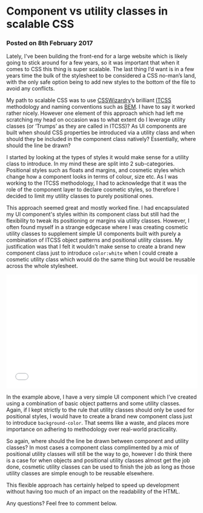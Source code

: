 # Component vs utility classes in scalable CSS
### Posted on 8th February 2017

Lately, I've been building the front-end for a large website which is likely going to stick around for a few years, so it was important that when it comes to CSS this thing is super scalable. The last thing I’d want is in a few years time the bulk of the stylesheet to be considered a CSS no-man’s land, with the only safe option being to add new styles to the bottom of the file to avoid any conflicts.

My path to scalable CSS was to use [CSSWizardry](https://csswizardry.com/)’s brilliant [ITCSS](https://www.xfive.co/blog/itcss-scalable-maintainable-css-architecture) methodology and naming conventions such as [BEM](http://getbem.com/). I have to say it worked rather nicely. However one element of this approach which had left me scratching my head on occasion was to what extent do I leverage utility classes (or ‘Trumps’ as they are called in ITCSS)? As UI components are built when should CSS properties be introduced via a utility class and when should they be included in the component class natively? Essentially, where should the line be drawn?

I started by looking at the types of styles it would make sense for a utility class to introduce. In my mind these are split into 2 sub-categories. Positional styles such as floats and margins, and cosmetic styles which change how a component looks in terms of colour, size etc. As I was working to the ITCSS methodology, I had to acknowledge that it was the role of the component layer to declare cosmetic styles, so therefore I decided to limit my utility classes to purely positional ones. 

This approach seemed great and mostly worked fine. I had encapsulated my UI component's styles within its component class but still had the flexibility to tweak its positioning or margins via utility classes. However, I often found myself in a strange edgecase where I was creating cosmetic utility classes to supplement simple UI components built with purely a combination of ITCSS object patterns and positional utility classes. My justification was that I felt it wouldn't make sense to create a brand new component class just to introduce `color:white` when I could create a cosmetic utility class which would do the same thing but would be reusable across the whole stylesheet.

<iframe height='300' scrolling='no' title='Utility Class' src='//codepen.io/lukedidit/embed/ggdoov/?height=300&theme-id=5799&default-tab=css,result&embed-version=2' frameborder='no' allowtransparency='true' allowfullscreen='true' style='width: 100%;'>See the Pen <a href='http://codepen.io/lukedidit/pen/ggdoov/'>Utility Class</a> by Luke Harrison (<a href='http://codepen.io/lukedidit'>@lukedidit</a>) on <a href='http://codepen.io'>CodePen</a>.
</iframe>

In the example above, I have a very simple UI component which I've created using a combination of basic object patterns and some utility classes. Again, if I kept strictly to the rule that utility classes should only be used for positional styles, I would have to create a brand new component class just to introduce `background-color`. That seems like a waste, and places more importance on adhering to methodology over real-world practicality.

So again, where should the line be drawn between component and utility classes? In most cases a component class complimented by a mix of positional utility classes will still be the way to go, however I do think there is a case for when objects and positional utility classes almost get the job done, cosmetic utility classes can be used to finish the job as long as those utility classes are simple enough to be reusable elsewhere.

This flexible approach has certainly helped to speed up development without having too much of an impact on the readability of the HTML.

Any questions? Feel free to comment below.